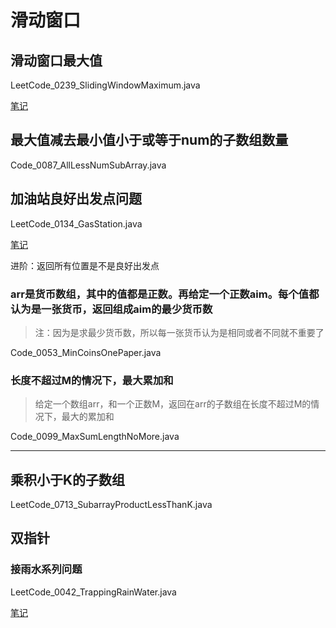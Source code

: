# 滑动窗口

## 滑动窗口最大值

LeetCode_0239_SlidingWindowMaximum.java

[笔记](https://www.cnblogs.com/greyzeng/p/14463104.html)

## 最大值减去最小值小于或等于num的子数组数量

Code_0087_AllLessNumSubArray.java

## 加油站良好出发点问题

LeetCode_0134_GasStation.java

[笔记](https://www.cnblogs.com/greyzeng/p/14466197.html)

进阶：返回所有位置是不是良好出发点

### arr是货币数组，其中的值都是正数。再给定一个正数aim。每个值都认为是一张货币，返回组成aim的最少货币数

> 注：因为是求最少货币数，所以每一张货币认为是相同或者不同就不重要了

Code_0053_MinCoinsOnePaper.java

### 长度不超过M的情况下，最大累加和

> 给定一个数组arr，和一个正数M，返回在arr的子数组在长度不超过M的情况下，最大的累加和

Code_0099_MaxSumLengthNoMore.java

---

## 乘积小于K的子数组

LeetCode_0713_SubarrayProductLessThanK.java

## 双指针

### 接雨水系列问题

LeetCode_0042_TrappingRainWater.java

[笔记](https://www.cnblogs.com/greyzeng/p/16418808.html)


